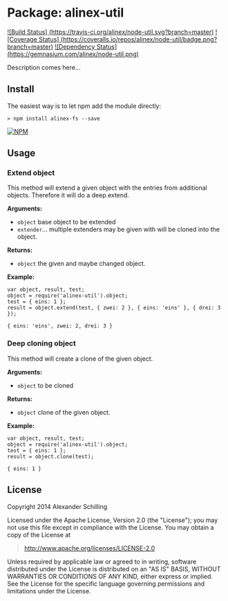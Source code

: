 Package: alinex-util
=================================================

[![Build Status] (https://travis-ci.org/alinex/node-util.svg?branch=master)](https://travis-ci.org/alinex/node-util) 
[![Coverage Status] (https://coveralls.io/repos/alinex/node-util/badge.png?branch=master)](https://coveralls.io/r/alinex/node-util?branch=master)
[![Dependency Status] (https://gemnasium.com/alinex/node-util.png)](https://gemnasium.com/alinex/node-util)

Description comes here...


Install
-------------------------------------------------

The easiest way is to let npm add the module directly:

    > npm install alinex-fs --save

[![NPM](https://nodei.co/npm/alinex-util.png?downloads=true&stars=true)](https://nodei.co/npm/alinex-util/)


Usage
-------------------------------------------------

### Extend object

This method will extend a given object with the entries from additional
objects. Therefore it will do a deep extend.

__Arguments:__

* `object`
  base object to be extended
* `extender`...
  multiple extenders may be given with will be cloned into the object.

__Returns:__

* `object`
  the given and maybe changed object.

__Example:__

    var object, result, test;
    object = require('alinex-util').object;
    test = { eins: 1 };
    result = object.extend(test, { zwei: 2 }, { eins: 'eins' }, { drei: 3 });

    { eins: 'eins', zwei: 2, drei: 3 }


### Deep cloning object

This method will create a clone of the given object.

__Arguments:__

* `object`
  to be cloned

__Returns:__

* `object`
  clone of the given  object.

__Example:__

    var object, result, test;
    object = require('alinex-util').object;
    test = { eins: 1 };
    result = object.clone(test);

    { eins: 1 }


License
-------------------------------------------------

Copyright 2014 Alexander Schilling

Licensed under the Apache License, Version 2.0 (the "License");
you may not use this file except in compliance with the License.
You may obtain a copy of the License at

>  <http://www.apache.org/licenses/LICENSE-2.0>

Unless required by applicable law or agreed to in writing, software
distributed under the License is distributed on an "AS IS" BASIS,
WITHOUT WARRANTIES OR CONDITIONS OF ANY KIND, either express or implied.
See the License for the specific language governing permissions and
limitations under the License.
